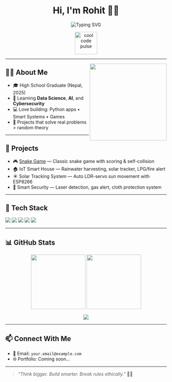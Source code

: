 <h1 align="center">Hi, I'm Rohit 👨‍💻</h1>

<p align="center">
  <img src="https://readme-typing-svg.demolab.com?font=Fira+Code&weight=500&size=22&pause=1000&center=true&vCenter=true&width=460&lines=Python+Developer;IoT+%7C+Cybersecurity+Learner;Loves+Code+%26+Real-world+Projects;Stay+Curious+%7C+Keep+Building" alt="Typing SVG" />
</p>

<p align="center">
  <img src="https://github.com/Code4Sake/Code4Sake/assets/1234567890/codingpulse.svg" alt="cool code pulse" height="70" />
</p>

---

<img align="right" src="https://media.giphy.com/media/qgQUggAC3Pfv687qPC/giphy.gif" width="240" />

## 👨‍💻 About Me

- 🎓 High School Graduate (Nepal, 2025)
- 🧠 Learning **Data Science**, **AI**, and **Cybersecurity**
- 💻 Love building: Python apps • Smart Systems • Games
- 🧩 Projects that solve real problems > random theory

---

## 🚀 Projects

- 🎮 [Snake Game](https://github.com/Code4Sake/Snake_game) — Classic snake game with scoring & self-collision  
- 🏠 IoT Smart House — Rainwater harvesting, solar tracker, LPG/fire alert  
- ☀️ Solar Tracking System — Auto LDR-servo sun movement with ESP8266  
- 🔐 Smart Security — Laser detection, gas alert, cloth protection system

---

## 🧰 Tech Stack

<p>
  <img src="https://img.shields.io/badge/Python-3670A0?style=for-the-badge&logo=python&logoColor=ffdd54"/>
  <img src="https://img.shields.io/badge/Arduino-00979D?style=for-the-badge&logo=arduino&logoColor=white"/>
  <img src="https://img.shields.io/badge/C/C++-00599C?style=for-the-badge&logo=cplusplus&logoColor=white"/>
  <img src="https://img.shields.io/badge/Git-FF4500?style=for-the-badge&logo=git&logoColor=white"/>
  <img src="https://img.shields.io/badge/GitHub-181717?style=for-the-badge&logo=github&logoColor=white"/>
</p>

---

## 📊 GitHub Stats

<p align="center">
  <img src="https://github-readme-stats.vercel.app/api?username=Code4Sake&show_icons=true&theme=tokyonight&hide_border=true" height="170"/>
  <img src="https://github-readme-stats.vercel.app/api/top-langs/?username=Code4Sake&layout=compact&theme=tokyonight&hide_border=true" height="170"/>
</p>

<p align="center">
  <img src="https://streak-stats.demolab.com?user=Code4Sake&theme=tokyonight&hide_border=true" />
</p>

---

## 📫 Connect With Me

- 📧 Email: `your.email@example.com`
- 🌐 Portfolio: Coming soon...

---

> _“Think bigger. Build smarter. Break rules ethically.”_ 🧠💡
